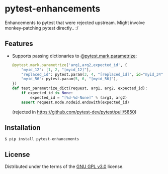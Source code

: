 # pytest-enhancements

Enhancements to pytest that were rejected upstream.
Might involve monkey-patching pytest directly.. :/

## Features

- Supports passing dictionaries to [@pytest.mark.parametrize](https://docs.pytest.org/en/latest/reference.html#pytest-mark-parametrize-ref):

  ```python
  @pytest.mark.parametrize('arg1,arg2,expected_id', {
      "myid_12": [1, 2, "[myid_12]"],
      "replaced_id": pytest.param(3, 4, "[replaced_id]", id="myid_34"),
      "myid_56": pytest.param(5, 6, "[myid_56]"),
  })
  def test_parametrize_dict(request, arg1, arg2, expected_id):
      if expected_id is None:
          expected_id = "[%d-%d-None]" % (arg1, arg2)
      assert request.node.nodeid.endswith(expected_id)
  ```
  (rejected in https://github.com/pytest-dev/pytest/pull/5850)

## Installation

    $ pip install pytest-enhancements

## License

Distributed under the terms of the
[GNU GPL v3.0](http://www.gnu.org/licenses/gpl-3.0.txt) license.
